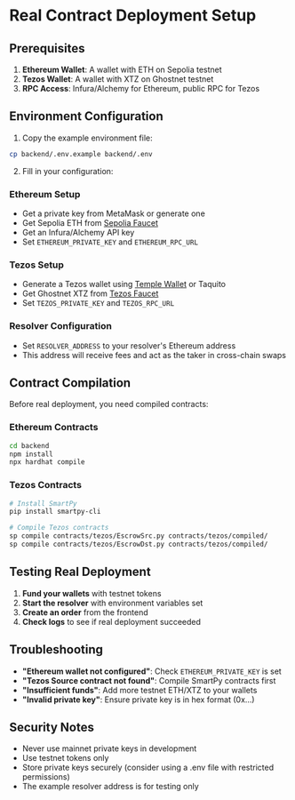 # Real Contract Deployment Setup

## Prerequisites

1. **Ethereum Wallet**: A wallet with ETH on Sepolia testnet
2. **Tezos Wallet**: A wallet with XTZ on Ghostnet testnet  
3. **RPC Access**: Infura/Alchemy for Ethereum, public RPC for Tezos

## Environment Configuration

1. Copy the example environment file:
```bash
cp backend/.env.example backend/.env
```

2. Fill in your configuration:

### Ethereum Setup
- Get a private key from MetaMask or generate one
- Get Sepolia ETH from [Sepolia Faucet](https://sepoliafaucet.com/)
- Get an Infura/Alchemy API key
- Set `ETHEREUM_PRIVATE_KEY` and `ETHEREUM_RPC_URL`

### Tezos Setup  
- Generate a Tezos wallet using [Temple Wallet](https://templewallet.com/) or Taquito
- Get Ghostnet XTZ from [Tezos Faucet](https://faucet.ghostnet.teztnets.xyz/)
- Set `TEZOS_PRIVATE_KEY` and `TEZOS_RPC_URL`

### Resolver Configuration
- Set `RESOLVER_ADDRESS` to your resolver's Ethereum address
- This address will receive fees and act as the taker in cross-chain swaps

## Contract Compilation

Before real deployment, you need compiled contracts:

### Ethereum Contracts
```bash
cd backend
npm install
npx hardhat compile
```

### Tezos Contracts  
```bash
# Install SmartPy
pip install smartpy-cli

# Compile Tezos contracts
sp compile contracts/tezos/EscrowSrc.py contracts/tezos/compiled/
sp compile contracts/tezos/EscrowDst.py contracts/tezos/compiled/
```

## Testing Real Deployment

1. **Fund your wallets** with testnet tokens
2. **Start the resolver** with environment variables set
3. **Create an order** from the frontend
4. **Check logs** to see if real deployment succeeded

## Troubleshooting

- **"Ethereum wallet not configured"**: Check `ETHEREUM_PRIVATE_KEY` is set
- **"Tezos Source contract not found"**: Compile SmartPy contracts first
- **"Insufficient funds"**: Add more testnet ETH/XTZ to your wallets
- **"Invalid private key"**: Ensure private key is in hex format (0x...)

## Security Notes

- Never use mainnet private keys in development
- Use testnet tokens only
- Store private keys securely (consider using a .env file with restricted permissions)
- The example resolver address is for testing only
